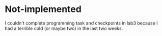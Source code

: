 # Not-implemented

I couldn't complete programming task and checkpoints in lab3 because I had a terrible cold (or maybe two) in the last two weeks.